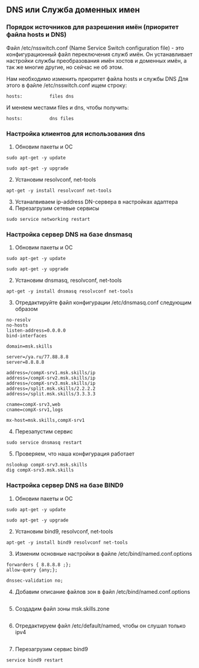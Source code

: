 ## DNS или Служба доменных имен

### Порядок источников для разрешения имён (приоритет файла hosts и DNS)

Файл /etc/nsswitch.conf (Name Service Switch configuration file) - это конфигурационный файл переключения служб имён. Он устанавливает настройки службы преобразования имён хостов и доменных имён, а так же многие другие, но сейчас не об этом.

Нам необходимо изменить приоритет файла hosts и службы DNS
Для этого в файле /etc/nsswitch.conf ищем строку:
```
hosts:          files dns
```
И меняем местами files и dns, чтобы получить:
```
hosts:          dns files
```

### Настройка клиентов для использования dns
1. Обновим пакеты и ОС

```
sudo apt-get -y update

sudo apt-get -y upgrade
```

2. Установим resolvconf, net-tools

```
apt-get -y install resolvconf net-tools
```
3. Устаналвиваем ip-address DN-сервера в настройках адаптера
4. Перезагрузим сетевые сервисы
```
sudo service networking restart
```


### Настройка сервер DNS на базе dnsmasq
1. Обновим пакеты и ОС

```
sudo apt-get -y update

sudo apt-get -y upgrade
```

2. Установим dnsmasq, resolvconf, net-tools

```
apt-get -y install dnsmasq resolvconf net-tools
```

3. Отредактируйте файл конфигурации /etc/dnsmasq.conf следующим образом

```
no-resolv
no-hosts
listen-address=0.0.0.0
bind-interfaces

domain=msk.skills

server=/ya.ru/77.88.8.8
server=8.8.8.8

address=/compX-srv1.msk.skills/ip
address=/compX-srv2.msk.skills/ip
address=/compX-srv3.msk.skills/ip
address=/split.msk.skills/2.2.2.2
address=/split.msk.skills/3.3.3.3

cname=compX-srv3,web
cname=compX-srv1,logs

mx-host=msk.skills,compX-srv1
```
4. Перезапустим сервис
```
sudo service dnsmasq restart
```

5. Проверяем, что наша конфигурация работает
```
nslookup compX-srv3.msk.skills
dig compX-srv3.msk.skills 
```

### Настройка сервер DNS на базе BIND9

1. Обновим пакеты и ОС

```
sudo apt-get -y update

sudo apt-get -y upgrade
```

2. Установим bind9, resolvconf, net-tools

```
apt-get -y install bind9 resolvconf net-tools
```

3. Изменим основные настройки  в файле /etc/bind/named.conf.options

```
forwarders { 8.8.8.8 ;};
allow-query {any;};

dnssec-validation no;
```

4. Добавим описание файлов зон в файл /etc/bind/named.conf.options
```
```
5. Создадим файл зоны msk.skills.zone
```
```
6. Отредактируем файл /etc/default/named, чтобы он слушал только ipv4
```
```
7. Перезагрузим сервис bind9
```
service bind9 restart
```